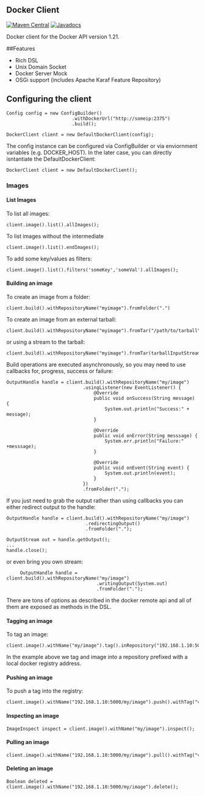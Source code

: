Docker Client
---

[![Maven Central](https://maven-badges.herokuapp.com/maven-central/io.fabric8/docker-client/badge.svg?style=flat-square)](https://maven-badges.herokuapp.com/maven-central/io.fabric8/docker-client/)
[![Javadocs](http://www.javadoc.io/badge/io.fabric8/docker-client?color=blue)](http://www.javadoc.io/doc/io.fabric8/docker-client)


Docker client for the Docker API version 1.21.

##Features

- Rich DSL
- Unix Domain Socket
- Docker Server Mock
- OSGi support (includes Apache Karaf Feature Repository)


## Configuring the client

    Config config = new ConfigBuilder()
                            .withDockerUrl("http://someip:2375")
                            .build();

    DockerClient client = new DefaultDockerClient(config);

The config instance can be configured via ConfigBuilder or via enviornment variables (e.g. DOCKER_HOST). In the later case, you can directly isntantiate the DefaultDockerClient:

    DockerClient client = new DefaultDockerClient();


### Images

#### List Images

To list all images:

    client.image().list().allImages();

To list images without the intermediate

    client.image().list().endImages();

To add some key/values as filters:

    client.image().list().filters('someKey','someVal').allImages();

#### Building an image

To create an image from a folder:

    client.build().withRepositoryName("myimage").fromFolder(".")

To create an image from an external tarball:

    client.build().withRepositoryName("myimage").fromTar("/path/to/tarball")

or using a stream to the tarball:

    client.build().withRepositoryName("myimage").fromTar(tarballInputStream)

Build operations are executed asynchronously, so you may need to use callbacks for, progress, success or failure:

    OutputHandle handle = client.build().withRepositoryName("my/image")
                                .usingListener(new EventListener() {
                                    @Override
                                    public void onSuccess(String message) {
                                        System.out.println("Success:" + message);
                                    }

                                    @Override
                                    public void onError(String messsage) {
                                        System.err.println("Failure:" +messsage);
                                    }

                                    @Override
                                    public void onEvent(String event) {
                                        System.out.println(event);
                                    }
                                })
                                .fromFolder(".");

If you just need to grab the output rather than using callbacks you can either redirect output to the handle:

    OutputHandle handle = client.build().withRepositoryName("my/image")
                                 .redirectingOutput()
                                 .fromFolder(".");

    OutputStream out = handle.getOutput();
    ...
    handle.close();

or even bring you own stream:

         OutputHandle handle = client.build().withRepositoryName("my/image")
                                     .writingOutput(System.out)
                                     .fromFolder(".");

There are tons of options as described in the docker remote api and all of them are exposed as methods in the DSL.


#### Tagging an image

To tag an image:

    client.image().withName("my/image").tag().inRepository("192.168.1.10:5000/my/image").withTagName("v1");

In the example above we tag and image into a repository prefixed with a local docker registry address.

#### Pushing an image

To push a tag into the registry:

    client.image().withName("192.168.1.10:5000/my/image").push().withTag("v1").toRegistry();

#### Inspecting an image
    ImageInspect inspect = client.image().withName("my/image").inspect();

#### Pulling an image

    client.image().withName("192.168.1.10:5000/my/image").pull().withTag("v1").fromRegistry();

#### Deleting an image

    Boolean deleted = client.image().withName("192.168.1.10:5000/my/image").delete();
